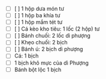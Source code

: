 

- [ ] [ ] 1 hộp dưa món tư  
- [ ] [ ] 1 hộp ba khía  tư 
- [ ] [ ] 1 hộp mắm tét  tư 
- [ ] [ ] Cá kèo kho tiêu: 1 lốc (2 hộp) tư 
- [ ] [ ] Bánh chuối: 2 lốc  dì phượng 
- [ ] [ ] Khẹo chuối: 2 bịch
- [ ] [ ] Bánh ú: 2 bịch dì phượng 
- [ ] Cá: 1 bịch 
- [ ] 1 bịch khô mực của dì Phượng
- [ ] Bánh bột lộc 1 bịch 